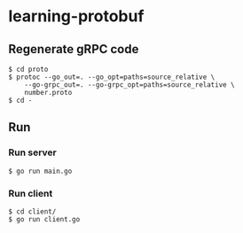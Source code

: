 # learning-protobuf

## Regenerate gRPC code

```console
$ cd proto
$ protoc --go_out=. --go_opt=paths=source_relative \
    --go-grpc_out=. --go-grpc_opt=paths=source_relative \
    number.proto
$ cd -
```

## Run

### Run server

```console
$ go run main.go
```

### Run client

```console
$ cd client/
$ go run client.go
```
